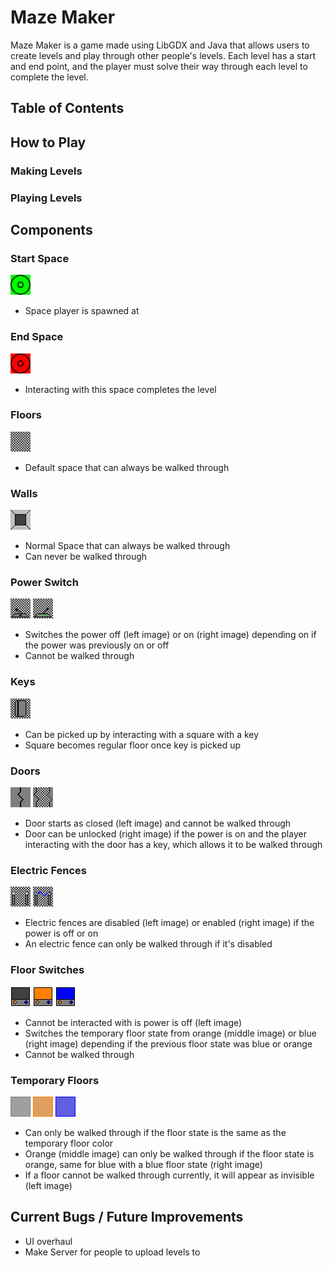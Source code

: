 # Maze Maker
Maze Maker is a game made using LibGDX and Java that allows users to create levels and play through other people's levels. Each level has a start and end point, and the player must solve their way through each level to complete the level.
## Table of Contents
## How to Play
### Making Levels
### Playing Levels
## Components
### Start Space
![Start Space](/core/assets/start.png)
- Space player is spawned at
### End Space
![End Space](/core/assets/end.png)
- Interacting with this space completes the level
### Floors
![Floor](/core/assets/floor.png)
- Default space that can always be walked through
### Walls
![Wall](/core/assets/wall.png)
- Normal Space that can always be walked through
- Can never be walked through
### Power Switch
![Power Switch](/core/assets/power-off.png) ![Power Switch](/core/assets/power-on.png)
- Switches the power off (left image) or on (right image) depending on if the power was previously on or off
- Cannot be walked through
### Keys
![Key](/core/assets/key.png)
- Can be picked up by interacting with a square with a key
- Square becomes regular floor once key is picked up
### Doors
![Door](/core/assets/closed-door.png) ![Door](/core/assets/open-door.png)
- Door starts as closed (left image) and cannot be walked through
- Door can be unlocked (right image) if the power is on and the player interacting with the door has a key, which allows it to be walked through
### Electric Fences
![Electric Fence](/core/assets/electric-fence-disabled.png) ![Electric Fence](/core/assets/electric-fence-enabled.png)
- Electric fences are disabled (left image) or enabled (right image) if the power is off or on
- An electric fence can only be walked through if it's disabled
### Floor Switches
![Floor Switches](/core/assets/switch-off.png) ![Floor Switches](/core/assets/switch-orange.png) ![Floor Switches](/core/assets/switch-blue.png)
- Cannot be interacted with is power is off (left image)
- Switches the temporary floor state from orange (middle image) or blue (right image) depending if the previous floor state was blue or orange
- Cannot be walked through
### Temporary Floors
![Temporary Floor](/core/assets/invisible-floor.png) ![Temporary Floor](/core/assets/orange-floor.png) ![Temporary Floor](/core/assets/blue-floor.png)
- Can only be walked through if the floor state is the same as the temporary floor color
- Orange (middle image) can only be walked through if the floor state is orange, same for blue with a blue floor state (right image)
- If a floor cannot be walked through currently, it will appear as invisible (left image)
## Current Bugs / Future Improvements
- UI overhaul
- Make Server for people to upload levels to
